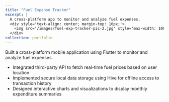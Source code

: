 ```yaml
---
title: "Fuel Expense Tracker"
excerpt: |
  A cross-platform app to monitor and analyze fuel expenses.
  <div style='text-align: center; margin-top: 10px;'>
    <img src='/images/fuel-exp-tracker-pic-2.jpg' style='max-width: 100%; width: 500px; height: auto; border-radius: 8px; box-shadow: 0 4px 8px rgba(0,0,0,0.1);'>
  </div>
collection: portfolio
---
```


Built a cross-platform mobile application using Flutter to monitor and analyze fuel expenses.

- Integrated third-party API to fetch real-time fuel prices based on user location  
- Implemented secure local data storage using Hive for offline access to transaction history  
- Designed interactive charts and visualizations to display monthly expenditure summaries  
